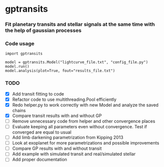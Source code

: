 gptransits
==========

### Fit planetary transits and stellar signals at the same time with the help of gaussian processes

### Code usage
~~~~
import gptransits

model = gptransits.Model("lightcurve_file.txt", "config_file.py")
model.run()
model.analysis(plot=True, fout="results_file.txt")
~~~~

### TODO
- [x] Add transit fitting to code
- [x] Refactor code to use multithreading.Pool efficiently
- [x] Redo helper.py to work correctly with new Model and analyze the saved chains
- [x] Compare transit results with and without GP
- [ ] Remove unnecessary code from helper and other convergence places
- [ ] Evaluate keeping all parameters even without convergence. Test if converged are equal to usual
- [ ] Add limb darkening parametrization from Kipping 2013
- [ ] Look at exoplanet for more parametrizations and possible improvements
- [ ] Compare GP results with and without transit
- [ ] Add example with simulated transit and real/simulated stellar
- [ ] Add proper documentation